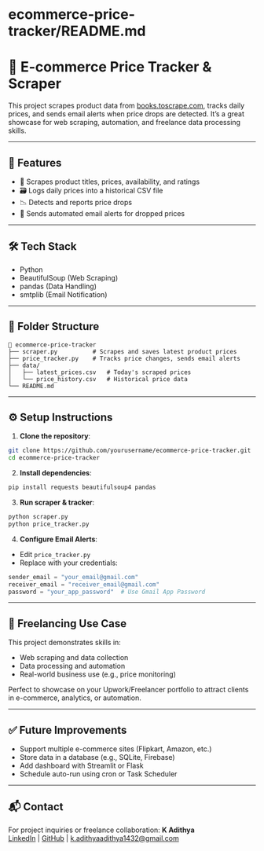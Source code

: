 # ecommerce-price-tracker/README.md

# 🛒 E-commerce Price Tracker & Scraper

This project scrapes product data from [books.toscrape.com](http://books.toscrape.com), tracks daily prices, and sends email alerts when price drops are detected. It’s a great showcase for web scraping, automation, and freelance data processing skills.

---

## 🚀 Features

- 🔎 Scrapes product titles, prices, availability, and ratings
- 🗃 Logs daily prices into a historical CSV file
- 📉 Detects and reports price drops
- 📧 Sends automated email alerts for dropped prices

---

## 🛠 Tech Stack

- Python
- BeautifulSoup (Web Scraping)
- pandas (Data Handling)
- smtplib (Email Notification)

---

## 📂 Folder Structure
```
📁 ecommerce-price-tracker
├── scraper.py          # Scrapes and saves latest product prices
├── price_tracker.py    # Tracks price changes, sends email alerts
├── data/
│   ├── latest_prices.csv   # Today's scraped prices
│   └── price_history.csv   # Historical price data
└── README.md
```

---

## ⚙️ Setup Instructions

1. **Clone the repository**:
```bash
git clone https://github.com/yourusername/ecommerce-price-tracker.git
cd ecommerce-price-tracker
```

2. **Install dependencies**:
```bash
pip install requests beautifulsoup4 pandas
```

3. **Run scraper & tracker**:
```bash
python scraper.py
python price_tracker.py
```

4. **Configure Email Alerts**:
- Edit `price_tracker.py`
- Replace with your credentials:
```python
sender_email = "your_email@gmail.com"
receiver_email = "receiver_email@gmail.com"
password = "your_app_password"  # Use Gmail App Password
```

---

## 💼 Freelancing Use Case
This project demonstrates skills in:
- Web scraping and data collection
- Data processing and automation
- Real-world business use (e.g., price monitoring)

Perfect to showcase on your Upwork/Freelancer portfolio to attract clients in e-commerce, analytics, or automation.

---

## ✅ Future Improvements
- Support multiple e-commerce sites (Flipkart, Amazon, etc.)
- Store data in a database (e.g., SQLite, Firebase)
- Add dashboard with Streamlit or Flask
- Schedule auto-run using cron or Task Scheduler

---

## 📬 Contact
For project inquiries or freelance collaboration:
**K Adithya**  
[LinkedIn](https://linkedin.com/in/yourprofile) | [GitHub](https://github.com/yourusername) | k.adithyaadithya1432@gmail.com
